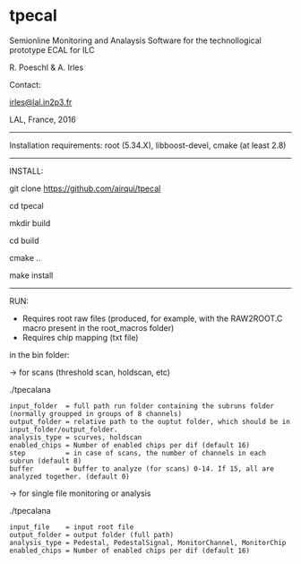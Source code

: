 # tpecal

Semionline Monitoring and Analaysis Software for the technollogical prototype ECAL for ILC 

R. Poeschl & A. Irles 

Contact:

irles@lal.in2p3.fr

LAL, France, 2016


-------------------------------
Installation requirements:
root (5.34.X),
libboost-devel,
cmake (at least 2.8)

------------------------------
INSTALL:

git clone https://github.com/airqui/tpecal

cd tpecal

mkdir build

cd build

cmake ..

make install


------------------------------
RUN:

- Requires root raw files (produced, for example, with the RAW2ROOT.C macro present in the root_macros folder)
- Requires chip mapping (txt file)

in the bin folder:


-> for scans (threshold scan, holdscan, etc) 

./tpecalana 

    input_folder  = full path run folder containing the subruns folder (normally groupped in groups of 8 channels)
    output_folder = relative path to the ouptut folder, which should be in input_folder/output_folder.     
    analysis_type = scurves, holdscan    
    enabled_chips = Number of enabled chips per dif (default 16)     
    step          = in case of scans, the number of channels in each subrun (default 8)     
    buffer        = buffer to analyze (for scans) 0-14. If 15, all are analyzed together. (default 0)

-> for single file monitoring or analysis

./tpecalana 

    input_file    = input root file 
    output_folder = output folder (full path) 
    analysis_type = Pedestal, PedestalSignal, MonitorChannel, MonitorChip
    enabled_chips = Number of enabled chips per dif (default 16) 
    
